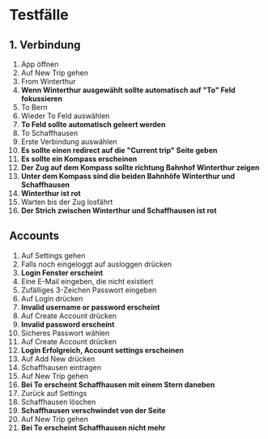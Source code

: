 # Testfälle

## 1. Verbindung

1. App öffnen
2. Auf New Trip gehen
3. From Winterthur
4. **Wenn Winterthur ausgewählt sollte automatisch auf "To" Feld fokussieren**
5. To Bern
6. Wieder To Feld auswählen
7. **To Feld sollte automatisch geleert werden**
8. To Schaffhausen
9. Erste Verbindung auswählen
10. **Es sollte einen redirect auf die "Current trip" Seite geben**
11. **Es sollte ein Kompass erscheinen**
12. **Der Zug auf dem Kompass sollte richtung Bahnhof Winterthur zeigen**
13. **Unter dem Kompass sind die beiden Bahnhöfe Winterthur und Schaffhausen**
14. **Winterthur ist rot**
15. Warten bis der Zug losfährt
16. **Der Strich zwischen Winterthur und Schaffhausen ist rot**

## Accounts

1. Auf Settings gehen
2. Falls noch eingeloggt auf ausloggen drücken
3. **Login Fenster erscheint**
4. Eine E-Mail eingeben, die nicht existiert
5. Zufälliges 3-Zeichen Passwort eingeben
6. Auf Login drücken
7. **Invalid username or password erscheint**
8. Auf Create Account drücken
9. **Invalid password erscheint**
10. Sicheres Passwort wählen
11. Auf Create Account drücken
12. **Login Erfolgreich, Account settings erscheinen**
13. Auf Add New drücken
14. Schaffhausen eintragen
15. Auf New Trip gehen
16. **Bei To erscheint Schaffhausen mit einem Stern daneben**
17. Zurück auf Settings
18. Schaffhausen löschen
19. **Schaffhausen verschwindet von der Seite**
20. Auf New Trip gehen
21. **Bei To erscheint Schaffhausen nicht mehr**